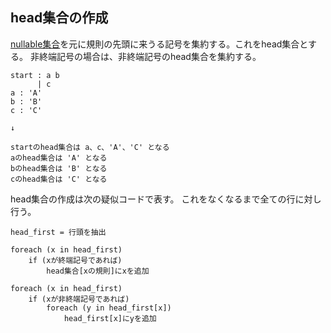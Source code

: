 ## head集合の作成

[nullable集合](15.nullable集合の作成.md)を元に規則の先頭に来うる記号を集約する。これをhead集合とする。
非終端記号の場合は、非終端記号のhead集合を集約する。

```
start : a b
      | c
a : 'A'
b : 'B'
c : 'C'

↓

startのhead集合は a、c、'A'、'C' となる
aのhead集合は 'A' となる
bのhead集合は 'B' となる
cのhead集合は 'C' となる
```

head集合の作成は次の疑似コードで表す。
これをなくなるまで全ての行に対し行う。

```
head_first = 行頭を抽出

foreach (x in head_first)
    if (xが終端記号であれば)
        head集合[xの規則]にxを追加

foreach (x in head_first)
    if (xが非終端記号であれば)
        foreach (y in head_first[x])
            head_first[x]にyを追加
```

